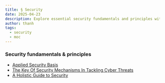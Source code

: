 ```yaml
---
title: § Security
date: 2025-04-23
description: Explore essential security fundamentals and principles with guides on applied security, key mechanisms against cyber threats, and a holistic approach to protecting your digital assets.
author: thanh
tags:
  - security
  - moc
---
```


### Security fundamentals & principles

- [Applied Security Basis](./applied-security-basis.md)
- [The Key Of Security Mechanisms In Tackling Cyber Threats](./the-key-of-security-mechanisms-in-tackling-cyber-threats.md)
- [A Holistic Guide to Security]()

